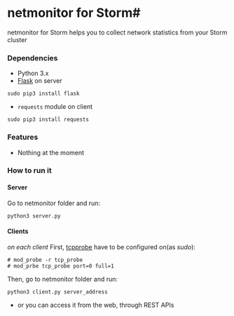 # netmonitor for Storm#

netmonitor for Storm helps you to collect network statistics from your Storm cluster

### Dependencies ###

* Python 3.x
* [Flask](http://flask.pocoo.org/) on server
```
sudo pip3 install flask
```
* `requests` module on client
```
sudo pip3 install requests
```

### Features ###

* Nothing at the moment

### How to run it ###

#### Server ####
Go to netmonitor folder and run:
```
python3 server.py
```
#### Clients ####
_on each client_
First, [tcpprobe](https://wiki.linuxfoundation.org/networking/tcpprobe) have to be configured on(as _sudo_):
```
# mod_probe -r tcp_probe
# mod_prbe tcp_probe port=0 full=1
```
Then, go to netmonitor folder and run:
```
python3 client.py server_address
```
* or you can access it from the web, through REST APIs